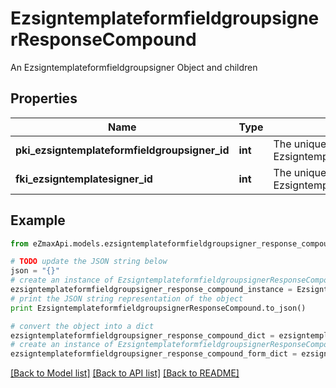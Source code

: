 # EzsigntemplateformfieldgroupsignerResponseCompound

An Ezsigntemplateformfieldgroupsigner Object and children

## Properties

Name | Type | Description | Notes
------------ | ------------- | ------------- | -------------
**pki_ezsigntemplateformfieldgroupsigner_id** | **int** | The unique ID of the Ezsigntemplateformfieldgroupsigner | 
**fki_ezsigntemplatesigner_id** | **int** | The unique ID of the Ezsigntemplatesigner | 

## Example

```python
from eZmaxApi.models.ezsigntemplateformfieldgroupsigner_response_compound import EzsigntemplateformfieldgroupsignerResponseCompound

# TODO update the JSON string below
json = "{}"
# create an instance of EzsigntemplateformfieldgroupsignerResponseCompound from a JSON string
ezsigntemplateformfieldgroupsigner_response_compound_instance = EzsigntemplateformfieldgroupsignerResponseCompound.from_json(json)
# print the JSON string representation of the object
print EzsigntemplateformfieldgroupsignerResponseCompound.to_json()

# convert the object into a dict
ezsigntemplateformfieldgroupsigner_response_compound_dict = ezsigntemplateformfieldgroupsigner_response_compound_instance.to_dict()
# create an instance of EzsigntemplateformfieldgroupsignerResponseCompound from a dict
ezsigntemplateformfieldgroupsigner_response_compound_form_dict = ezsigntemplateformfieldgroupsigner_response_compound.from_dict(ezsigntemplateformfieldgroupsigner_response_compound_dict)
```
[[Back to Model list]](../README.md#documentation-for-models) [[Back to API list]](../README.md#documentation-for-api-endpoints) [[Back to README]](../README.md)


